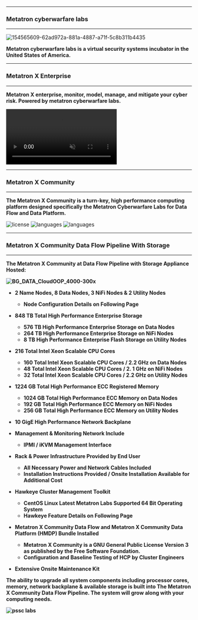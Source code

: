 ************************************************************************************************************************ 
### Metatron cyberwarfare labs
************************************************************************************************************************

![154565609-62ad972a-881a-4887-a71f-5c8b311b4435](https://user-images.githubusercontent.com/65858050/156833928-f4fd3696-9d92-464f-9808-044a364495a2.png)

<b>Metatron cyberwarfare labs is a virtual security systems incubator in the United States of America.</b>

************************************************************************************************************************ 
### Metatron X Enterprise
************************************************************************************************************************

<b>Metatron X enterprise, monitor, model, manage, and mitigate your cyber risk. Powered by metatron cyberwarfare labs.</b>

<video src="https://user-images.githubusercontent.com/98597119/155752597-f24c5234-454f-4e56-a222-56b20742914a.mp4" data-canonical-src="https://user-images.githubusercontent.com/98597119/155752597-f24c5234-454f-4e56-a222-56b20742914a.mp4" controls="controls" muted="muted" class="d-block rounded-bottom-2 border-top width-fit" style="max-height:640px;"></video>

************************************************************************************************************************ 
### Metatron X Community
************************************************************************************************************************

<b>The Metatron X Community is a turn-key, high performance computing platform designed specifically the Metatron Cyberwarfare Labs for Data Flow and Data Platform.</b>

![license](https://img.shields.io/github/license/metatroncyberwarfare/metatron-framework?style=for-the-badge) 
![languages](https://img.shields.io/github/languages/count/metatroncyberwarfare/metatron-framework?style=for-the-badge)
![languages](https://img.shields.io/github/languages/top/metatroncyberwarfare/metatron-framework?style=for-the-badge)

<!--
**metatroncyberwarfarelabs/metatroncyberwarfarelabs** is a ✨ _special_ ✨ repository because its `README.md` (this file) appears on your GitHub profile.

Here are some ideas to get you started:

- 🔭 I’m currently working on ...
- 🌱 I’m currently learning ...
- 👯 I’m looking to collaborate on ...
- 🤔 I’m looking for help with ...
- 💬 Ask me about ...
- 📫 How to reach me: ...
- 😄 Pronouns: ...
- ⚡ Fun fact: ...
-->

************************************************************************************************************************ 
### Metatron X Community Data Flow Pipeline With Storage
************************************************************************************************************************

<b>

The Metatron X Community at Data Flow Pipeline with Storage Appliance Hosted:

![BG_DATA_CloudOOP_4000-300x](https://user-images.githubusercontent.com/98597119/152961089-b362b631-55e5-4f1c-999d-5dd18df773b7.gif)

* 2 Name Nodes, 8 Data Nodes, 3 NiFi Nodes & 2	Utility	Nodes<br/>
  * Node Configuration	Details	on	Following	Page<br/>

* 848 TB Total High Performance Enterprise Storage<br/>
  * 576 TB High Performance	Enterprise	Storage	on	Data	Nodes<br/>
  * 264 TB	High	Performance	Enterprise	Storage	on	NiFi	Nodes<br/>
  * 8	TB High Performance	Enterprise	Flash	Storage	on	Utility	Nodes<br/>
  
* 216 Total	Intel	Xeon	Scalable	CPU	Cores<br/>
  * 160 Total	Intel	Xeon	Scalable CPU	Cores	/	2.2 GHz on	Data	Nodes<br/>
  * 48	Total	Intel	Xeon	Scalable	CPU	Cores	/	2.	1	GHz	on	NiFi	Nodes<br/>
  * 32 Total	Intel	Xeon	Scalable	CPU	Cores	/	2.2	GHz	on	Utility	Nodes<br/>
  
* 1224 GB	Total	High	Performance	ECC	Registered	Memory<br/>
  * 1024 GB	Total	High	Performance	ECC	Memory	on	Data	Nodes<br/>
  * 192	GB	Total	High	Performance	ECC	Memory	on	NiFi	Nodes<br/>
  * 256 GB	Total	High	Performance	ECC	Memory	on	Utility	Nodes<br/>
  
* 10 GigE	High	Performance	Network	Backplane<br/>

* Management	&	Monitoring	Network	Include<br/>
  * IPMI	/	iKVM	Management Interface<br/>
  
* Rack & Power Infrastructure Provided by End	User <br/>
  * All	Necessary	Power	and	Network	Cables Included <br/>
  * Installation	Instructions Provided / Onsite	Installation	Available	for	Additional	Cost <br/>
  
* Hawkeye Cluster Management Toolkit<br/>
  * CentOS Linux	Latest Metatron Labs	Supported	64	Bit	Operating	System<br/>
  * Hawkeye	Feature	Details	on Following	Page<br/>
  
* Metatron X Community Data	Flow and Metatron X Community Data Platform	(HMDP) Bundle Installed	<br/>
  * Metatron X Community is a GNU General Public License Version 3 as published by the Free Software Foundation.<br/>
  * Configuration	and	Baseline Testing of HCP	by Cluster Engineers<br/>
  
* Extensive	Onsite	Maintenance	Kit<br/>  
  
The ability to upgrade all system components including processor cores, memory, network
backplane & available storage is built into The Metatron X Community Data	Flow	Pipeline. The system will
grow along with your computing needs. <br/> 

![pssc labs](https://user-images.githubusercontent.com/98597119/152974358-9fce5ada-311a-40c4-a610-780d262a1866.png)
 
</b> 

